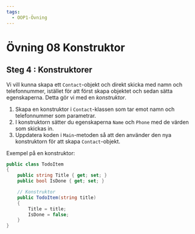 ```yaml
---
tags:
  - OOP1-Övning
---
```


# Övning 08 Konstruktor

## Steg 4 : Konstruktorer

Vi vill kunna skapa ett `Contact`-objekt och direkt skicka med namn och telefonnummer, istället för att först skapa objektet och sedan sätta egenskaperna. Detta gör vi med en *konstruktor*.

1. Skapa en konstruktor i `Contact`-klassen som tar emot namn och telefonnummer som parametrar.
2. I konstruktorn sätter du egenskaperna `Name` och `Phone` med de värden som skickas in.
3. Uppdatera koden i `Main`-metoden så att den använder den nya konstruktorn för att skapa `Contact`-objekt.

Exempel på en konstruktor:

```csharp
public class TodoItem
{
    public string Title { get; set; }
    public bool IsDone { get; set; }

    // Konstruktor
    public TodoItem(string title)
    {
        Title = title;
        IsDone = false;
    }
}
```